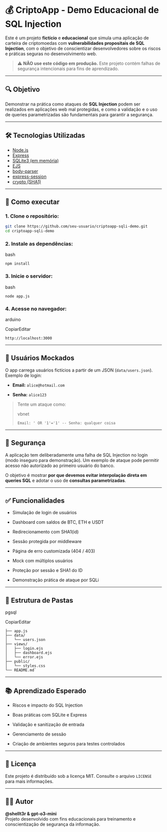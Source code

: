 # 💰 CriptoApp - Demo Educacional de SQL Injection

Este é um projeto **fictício** e **educacional** que simula uma aplicação de carteira de criptomoedas com **vulnerabilidades propositais de SQL Injection**, com o objetivo de conscientizar desenvolvedores sobre os riscos e práticas seguras no desenvolvimento web.

> ⚠️ **NÃO use este código em produção.** Este projeto contém falhas de segurança intencionais para fins de aprendizado.

---

## 🔍 Objetivo

Demonstrar na prática como ataques de **SQL Injection** podem ser realizados em aplicações web mal protegidas, e como a validação e o uso de queries parametrizadas são fundamentais para garantir a segurança.

---

## 🛠️ Tecnologias Utilizadas

- [Node.js](https://nodejs.org/)
- [Express](https://expressjs.com/)
- [SQLite3 (em memória)](https://www.sqlite.org/)
- [EJS](https://ejs.co/)
- [body-parser](https://www.npmjs.com/package/body-parser)
- [express-session](https://www.npmjs.com/package/express-session)
- [crypto (SHA1)](https://nodejs.org/api/crypto.html)

---

## 🚀 Como executar

### 1. Clone o repositório:

```bash
git clone https://github.com/seu-usuario/criptoapp-sqli-demo.git
cd criptoapp-sqli-demo
```

### 2\. Instale as dependências:

bash

`npm install`

### 3\. Inicie o servidor:

bash

`node app.js`

### 4\. Acesse no navegador:

arduino

CopiarEditar

`http://localhost:3000`

* * * * *

👥 Usuários Mockados
--------------------

O app carrega usuários fictícios a partir de um JSON (`data/users.json`). Exemplo de login:

-   **Email:** `alice@hotmail.com`

-   **Senha:** `alice123`

> Tente um ataque como:
>
> vbnet
>
>
>
> `Email: ' OR '1'='1' --
> Senha: qualquer coisa`

* * * * *

🔐 Segurança
------------

A aplicação tem deliberadamente uma falha de SQL Injection no login (modo inseguro para demonstração). Um exemplo de ataque pode permitir acesso não autorizado ao primeiro usuário do banco.

O objetivo é mostrar **por que devemos evitar interpolação direta em queries SQL** e adotar o uso de **consultas parametrizadas**.

* * * * *

✅ Funcionalidades
-----------------

-   Simulação de login de usuários

-   Dashboard com saldos de BTC, ETH e USDT

-   Redirecionamento com SHA1(id)

-   Sessão protegida por middleware

-   Página de erro customizada (404 / 403)

-   Mock com múltiplos usuários

-   Proteção por sessão e SHA1 do ID

-   Demonstração prática de ataque por SQLi

* * * * *

📁 Estrutura de Pastas
----------------------

pgsql

CopiarEditar

```.
├── app.js
├── data/
│   └── users.json
├── views/
│   ├── login.ejs
│   ├── dashboard.ejs
│   └── error.ejs
├── public/
│   └── styles.css
└── README.md`
```
* * * * *

📚 Aprendizado Esperado
-----------------------

-   Riscos e impacto do SQL Injection

-   Boas práticas com SQLite e Express

-   Validação e sanitização de entrada

-   Gerenciamento de sessão

-   Criação de ambientes seguros para testes controlados

* * * * *

📜 Licença
----------

Este projeto é distribuído sob a licença MIT. Consulte o arquivo `LICENSE` para mais informações.

* * * * *

👨‍🏫 Autor
-----------

**@shellt3r & gpt-o3-mini**\
Projeto desenvolvido com fins educacionais para treinamento e conscientização de segurança da informação.
